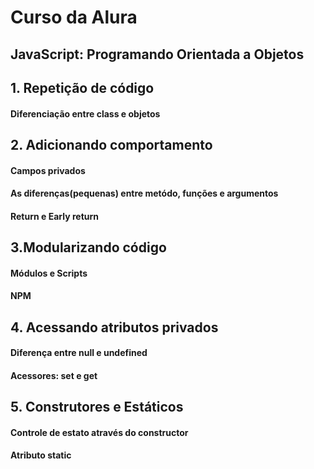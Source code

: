 # Curso da Alura

## JavaScript: Programando Orientada a Objetos

## 1. Repetição de código
#### Diferenciação entre class e objetos
    
## 2. Adicionando comportamento
#### Campos privados
#### As diferenças(pequenas) entre metódo, funções e argumentos
#### Return e Early return

## 3.Modularizando código
#### Módulos e Scripts
#### NPM

## 4. Acessando atributos privados
#### Diferença entre null e undefined
#### Acessores: set e get
    
## 5. Construtores e Estáticos
#### Controle de estato através do constructor
#### Atributo static

